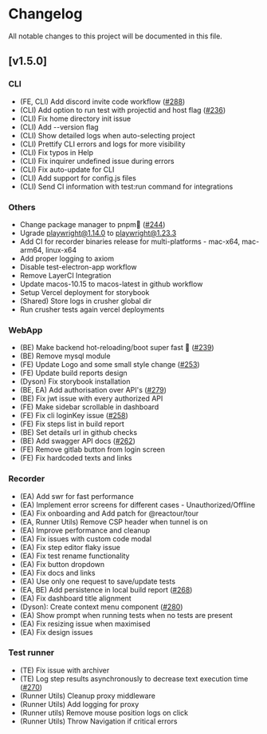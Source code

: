 # Changelog

All notable changes to this project will be documented in this file.

## [v1.5.0]

### CLI

- (FE, CLI) Add discord invite code workflow ([#288](https://github.com/crusherdev/crusher/issues/288))
- (CLI) Add option to run test with projectid and host flag ([#236](https://github.com/crusherdev/crusher/issues/236))
- (CLI) Fix home directory init issue
- (CLI) Add --version flag
- (CLI) Show detailed logs when auto-selecting project
- (CLI) Prettify CLI errors and logs for more visibility
- (CLI) Fix typos in Help
- (CLI) Fix inquirer undefined issue during errors
- (CLI) Fix auto-update for CLI
- (CLI) Add support for config.js files
- (CLI) Send CI information with test:run command for integrations

### Others

- Change package manager to pnpm🦊 ([#244](https://github.com/crusherdev/crusher/issues/244))
- Ugrade playwright@1.14.0 to playwright@1.23.3
- Add CI for recorder binaries release for multi-platforms - mac-x64, mac-arm64, linux-x64
- Add proper logging to axiom
- Disable test-electron-app workflow
- Remove LayerCI Integration
- Update macos-10.15 to macos-latest in github workflow
- Setup Vercel deployment for storybook
- (Shared) Store logs in crusher global dir
- Run crusher tests again vercel deployments

### WebApp
- (BE) Make backend hot-reloading/boot super fast 🚣 ([#239](https://github.com/crusherdev/crusher/issues/239))
- (BE) Remove mysql module
- (FE) Update Logo and some small style change ([#253](https://github.com/crusherdev/crusher/issues/253))
- (FE) Update build reports design
- (Dyson) Fix storybook installation
- (BE, EA) Add authorisation over API's ([#279](https://github.com/crusherdev/crusher/issues/279))
- (BE) Fix jwt issue with every authorized API
- (FE) Make sidebar scrollable in dashboard
- (FE) Fix cli loginKey issue ([#258](https://github.com/crusherdev/crusher/issues/258))
- (FE) Fix steps list in build report
- (BE) Set details url in github checks
- (BE) Add swagger API docs ([#262](https://github.com/crusherdev/crusher/issues/262))
- (FE) Remove gitlab button from login screen
- (FE) Fix hardcoded texts and links

### Recorder
- (EA) Add swr for fast performance
- (EA) Implement error screens for different cases - Unauthorized/Offline
- (EA) Fix onboarding and Add patch for @reactour/tour
- (EA, Runner Utils) Remove CSP header when tunnel is on
- (EA) Improve performance and cleanup
- (EA) Fix issues with custom code modal
- (EA) Fix step editor flaky issue
- (EA) Fix test rename functionality
- (EA) Fix button dropdown
- (EA) Fix docs and links
- (EA) Use only one request to save/update tests
- (EA, BE) Add persistence in local build report ([#268](https://github.com/crusherdev/crusher/issues/268))
- (EA) Fix dashboard title alignment
- (Dyson): Create context menu component ([#280](https://github.com/crusherdev/crusher/issues/280))
- (EA) Show prompt when running tests when no tests are present
- (EA) Fix resizing issue when maximised
- (EA) Fix design issues

### Test runner
- (TE) Fix issue with archiver
- (TE) Log step results asynchronously to decrease text execution time ([#270](https://github.com/crusherdev/crusher/issues/270))
- (Runner Utils) Cleanup proxy middleware
- (Runner Utils) Add logging for proxy
- (Runner utils) Remove mouse position logs on click
- (Runner Utils) Throw Navigation if critical errors

<!-- generated by git-cliff -->
